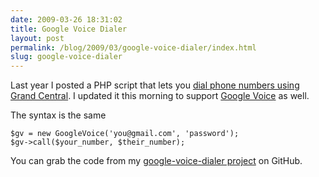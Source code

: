 ```yaml
---
date: 2009-03-26 18:31:02
title: Google Voice Dialer
layout: post
permalink: /blog/2009/03/google-voice-dialer/index.html
slug: google-voice-dialer
---
```

Last year I posted a PHP script that lets you [dial phone numbers using Grand Central](http://clickontyler.com/blog/2008/08/dial-a-phone-number-using-grand-central-and-php/). I updated it this morning to support [Google Voice](http://www.google.com/voice/about) as well.

The syntax is the same

    $gv = new GoogleVoice('you@gmail.com', 'password');
    $gv->call($your_number, $their_number);

You can grab the code from my [google-voice-dialer project](http://github.com/tylerhall/google-voice-dialer/tree/master) on GitHub.